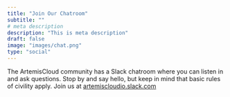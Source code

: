 ```yaml
---
title: "Join Our Chatroom"
subtitle: ""
# meta description
description: "This is meta description"
draft: false
image: "images/chat.png"
type: "social"
---
```


The ArtemisCloud community has a Slack chatroom where you can listen in and ask questions. Stop by and say hello, but 
keep in mind that basic rules of civility apply. Join us at [artemiscloudio.slack.com](artemiscloudio.slack.com)

